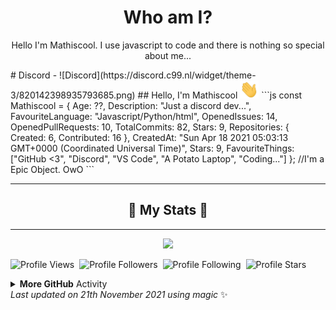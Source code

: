 <!-- You found this secret 👏 -->
<!--
    My secret things lol
    
    - I code more hours 
    - I am a gamer too 
    - I play minecraft, roblox, AMOUNG SUS ;--; :KEK:
    - I am also a YouTuber XD, make sure to sub ;-;
-->
    
<h1 align="center">Who am I?</h1>
<p align="center">Hello I'm Mathiscool. I use javascript to code and there is nothing so special about me...</p>
# Discord - 
![Discord](https://discord.c99.nl/widget/theme-3/820142398935793685.png)
## Hello, I'm Mathiscool <img src="https://raw.githubusercontent.com/testbot-github/testbot-github/master/images/WaveIcon.gif" width="30px">
```js
const Mathiscool = {
    Age: ??,
    Description: "Just a discord dev...",
    FavouriteLanguage: "Javascript/Python/html",
    OpenedIssues: 14,
    OpenedPullRequests: 10,
    TotalCommits: 82,
    Stars: 9,
    Repositories: {
       Created: 6,
       Contributed: 16
    },
    CreatedAt: "Sun Apr 18 2021 05:03:13 GMT+0000 (Coordinated Universal Time)",
    Stars: 9,
    FavouriteThings: ["GitHub <3", "Discord", "VS Code", "A Potato Laptop", "Coding..."]
}; //I'm a Epic Object. OwO
```
<hr>

<h2 align="center"> 🚀 My Stats 🚀</h2>
<hr>
<div align="center"><img src="https://github-readme-streak-stats.herokuapp.com/?user=testbot-github&theme=tokyonight"></div>

![Profile Views](https://komarev.com/ghpvc/?username=testbot-github&color=blueviolet)&nbsp;&nbsp;![Profile Followers](https://img.shields.io/badge/Followers-4-blueviolet)&nbsp;&nbsp;![Profile Following](https://img.shields.io/badge/Following-10-blueviolet)&nbsp;&nbsp;![Profile Stars](https://img.shields.io/badge/Stars-9-blueviolet)

<!--START_SECTION:waka-->
<!--END_SECTION:waka-->

<details>
    <summary><b>More GitHub</b> Activity</summary>
    <img align="left" src="https://github-readme-stats.vercel.app/api?username=testbot-github&theme=tokyonight"><img align="right" src="https://github-readme-stats.vercel.app/api/top-langs/?username=testbot-github&theme=tokyonight&hide=batchfile">
    <img src="https://github-profile-trophy.vercel.app/?username=testbot-github&theme=dracula">
</details>
<!-- Last updated on Sun Nov 21 2021 14:36:45 GMT+0000 (Coordinated Universal Time) ;-;-->
<i>Last updated on 21th November 2021 using magic</i> ✨